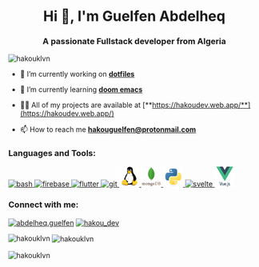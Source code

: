 <h1 align="center">Hi 👋, I'm Guelfen Abdelheq</h1>
<h3 align="center">A passionate Fullstack developer from Algeria</h3>

<p align="left"> <img src="https://komarev.com/ghpvc/?username=hakouklvn&label=Profile%20views&color=0e75b6&style=flat" alt="hakouklvn" /> </p>

<!-- <p align="left"> <a href="https://github.com/ryo-ma/github-profile-trophy"><img src="https://github-profile-trophy.vercel.app/?username=hakouklvn" alt="hakouklvn" /></a> </p>-->

- 🔭 I’m currently working on [**dotfiles**](https://github.com/hakouklvn/dotfiles)

- 🌱 I’m currently learning [**doom emacs**](https://github.com/hlissner/doom-emacs) 

- 👨‍💻 All of my projects are available at [**https://hakoudev.web.app/**](https://hakoudev.web.app/)

- 📫 How to reach me **hakouguelfen@protonmail.com**

<h3 align="left">Languages and Tools:</h3>
<p align="left"> <a href="https://www.gnu.org/software/bash/" target="_blank" rel="noreferrer"> <img src="https://www.vectorlogo.zone/logos/gnu_bash/gnu_bash-icon.svg" alt="bash" width="40" height="40"/> </a> <a href="https://firebase.google.com/" target="_blank" rel="noreferrer"> <img src="https://www.vectorlogo.zone/logos/firebase/firebase-icon.svg" alt="firebase" width="40" height="40"/> </a> <a href="https://flutter.dev" target="_blank" rel="noreferrer"> <img src="https://www.vectorlogo.zone/logos/flutterio/flutterio-icon.svg" alt="flutter" width="40" height="40"/> </a> <a href="https://git-scm.com/" target="_blank" rel="noreferrer"> <img src="https://www.vectorlogo.zone/logos/git-scm/git-scm-icon.svg" alt="git" width="40" height="40"/> </a> <a href="https://www.linux.org/" target="_blank" rel="noreferrer"> <img src="https://raw.githubusercontent.com/devicons/devicon/master/icons/linux/linux-original.svg" alt="linux" width="40" height="40"/> </a> <a href="https://www.mongodb.com/" target="_blank" rel="noreferrer"> <img src="https://raw.githubusercontent.com/devicons/devicon/master/icons/mongodb/mongodb-original-wordmark.svg" alt="mongodb" width="40" height="40"/> </a> <a href="https://www.python.org" target="_blank" rel="noreferrer"> <img src="https://raw.githubusercontent.com/devicons/devicon/master/icons/python/python-original.svg" alt="python" width="40" height="40"/> </a> <a href="https://svelte.dev" target="_blank" rel="noreferrer"> <img src="https://upload.wikimedia.org/wikipedia/commons/1/1b/Svelte_Logo.svg" alt="svelte" width="40" height="40"/> </a> <a href="https://vuejs.org/" target="_blank" rel="noreferrer"> <img src="https://raw.githubusercontent.com/devicons/devicon/master/icons/vuejs/vuejs-original-wordmark.svg" alt="vuejs" width="40" height="40"/> </a> </p>

<h3 align="left">Connect with me:</h3>
<p align="left">
<a href="https://fb.com/abdelheq.guelfen" target="blank"><img align="center" src="https://raw.githubusercontent.com/rahuldkjain/github-profile-readme-generator/master/src/images/icons/Social/facebook.svg" alt="abdelheq.guelfen" height="30" width="40" /></a>
<a href="https://instagram.com/hakou_dev" target="blank"><img align="center" src="https://raw.githubusercontent.com/rahuldkjain/github-profile-readme-generator/master/src/images/icons/Social/instagram.svg" alt="hakou_dev" height="30" width="40" /></a>
</p>

<!--
![Anurag's GitHub stats](https://github-readme-stats.vercel.app/api?username=hakouklvn&count_private=true&show_icons=true&theme=onedark)
-->
<p><img align="left" src="https://github-readme-stats.vercel.app/api/top-langs?username=hakouklvn&show_icons=true&locale=en&layout=compact&theme=onedark" alt="hakouklvn" /></p>

<p>&nbsp;<img align="center" src="https://github-readme-stats.vercel.app/api?username=hakouklvn&show_icons=true&locale=en&theme=onedark" alt="hakouklvn" /></p>

<p><img align="center" src="https://github-readme-streak-stats.herokuapp.com/?user=hakouklvn&theme=onedark" alt="hakouklvn" /></p>
